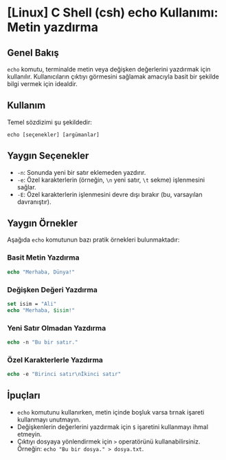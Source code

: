 # [Linux] C Shell (csh) echo Kullanımı: Metin yazdırma

## Genel Bakış
`echo` komutu, terminalde metin veya değişken değerlerini yazdırmak için kullanılır. Kullanıcıların çıktıyı görmesini sağlamak amacıyla basit bir şekilde bilgi vermek için idealdir.

## Kullanım
Temel sözdizimi şu şekildedir:

```
echo [seçenekler] [argümanlar]
```

## Yaygın Seçenekler
- `-n`: Sonunda yeni bir satır eklemeden yazdırır.
- `-e`: Özel karakterlerin (örneğin, `\n` yeni satır, `\t` sekme) işlenmesini sağlar.
- `-E`: Özel karakterlerin işlenmesini devre dışı bırakır (bu, varsayılan davranıştır).

## Yaygın Örnekler
Aşağıda `echo` komutunun bazı pratik örnekleri bulunmaktadır:

### Basit Metin Yazdırma
```csh
echo "Merhaba, Dünya!"
```

### Değişken Değeri Yazdırma
```csh
set isim = "Ali"
echo "Merhaba, $isim!"
```

### Yeni Satır Olmadan Yazdırma
```csh
echo -n "Bu bir satır."
```

### Özel Karakterlerle Yazdırma
```csh
echo -e "Birinci satır\nİkinci satır"
```

## İpuçları
- `echo` komutunu kullanırken, metin içinde boşluk varsa tırnak işareti kullanmayı unutmayın.
- Değişkenlerin değerlerini yazdırmak için `$` işaretini kullanmayı ihmal etmeyin.
- Çıktıyı dosyaya yönlendirmek için `>` operatörünü kullanabilirsiniz. Örneğin: `echo "Bu bir dosya." > dosya.txt`.